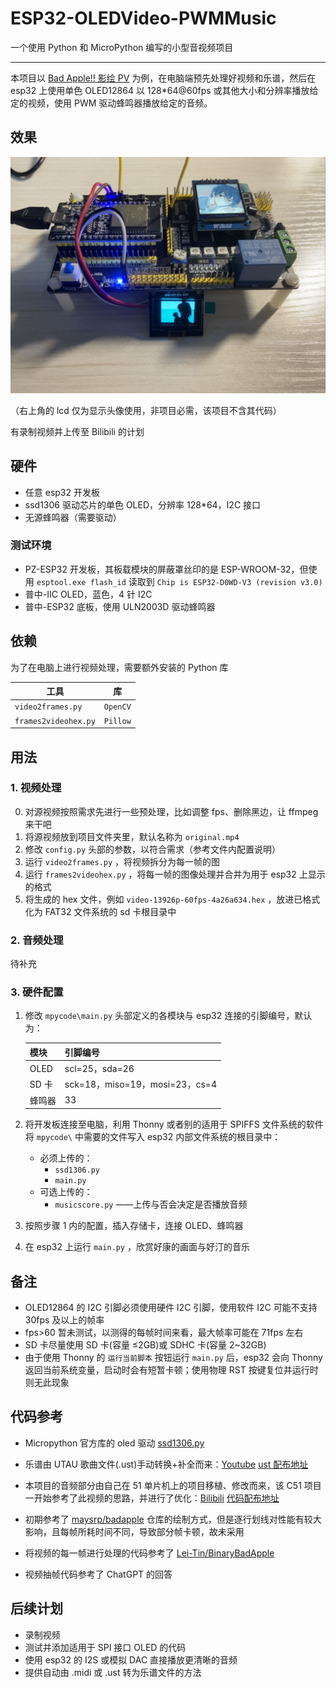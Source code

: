 # ESP32-OLEDVideo-PWMMusic

一个使用 Python 和 MicroPython 编写的小型音视频项目

---

本项目以 [Bad Apple!! 影绘 PV](https://www.bilibili.com/video/BV1x5411o7Kn) 为例，在电脑端预先处理好视频和乐谱，然后在 esp32 上使用单色 OLED12864 以 128\*64@60fps 或其他大小和分辨率播放给定的视频，使用 PWM 驱动蜂鸣器播放给定的音频。

## 效果

![效果图片](demo.png)

（右上角的 lcd 仅为显示头像使用，非项目必需，该项目不含其代码）

有录制视频并上传至 Bilibili 的计划

## 硬件

- 任意 esp32 开发板
- ssd1306 驱动芯片的单色 OLED，分辨率 128\*64，I2C 接口
- 无源蜂鸣器（需要驱动）

### 测试环境

- PZ-ESP32 开发板，其板载模块的屏蔽罩丝印的是 ESP-WROOM-32，但使用 `esptool.exe flash_id` 读取到 `Chip is ESP32-D0WD-V3 (revision v3.0)`
- 普中-IIC OLED，蓝色，4 针 I2C
- 普中-ESP32 底板，使用 ULN2003D 驱动蜂鸣器

## 依赖

为了在电脑上进行视频处理，需要额外安装的 Python 库

| 工具                 | 库       |
| -------------------- | -------- |
| `video2frames.py`    | `OpenCV` |
| `frames2videohex.py` | `Pillow` |

## 用法

### 1. 视频处理

0. 对源视频按照需求先进行一些预处理，比如调整 fps、删除黑边，让 ffmpeg 来干吧
1. 将源视频放到项目文件夹里，默认名称为 `original.mp4`
2. 修改 `config.py` 头部的参数，以符合需求（参考文件内配置说明）
3. 运行 `video2frames.py` ，将视频拆分为每一帧的图
4. 运行 `frames2videohex.py` ，将每一帧的图像处理并合并为用于 esp32 上显示的格式
5. 将生成的 hex 文件，例如 `video-13926p-60fps-4a26a634.hex` ，放进已格式化为 FAT32 文件系统的 sd 卡根目录中

### 2. 音频处理

待补充

### 3. 硬件配置

1. 修改 `mpycode\main.py` 头部定义的各模块与 esp32 连接的引脚编号，默认为：

   | 模块   | 引脚编号                       |
   | ------ | ------------------------------ |
   | OLED   | scl=25，sda=26                 |
   | SD 卡  | sck=18，miso=19，mosi=23，cs=4 |
   | 蜂鸣器 | 33                             |

2. 将开发板连接至电脑，利用 Thonny 或者别的适用于 SPIFFS 文件系统的软件将 `mpycode\` 中需要的文件写入 esp32 内部文件系统的根目录中：

   - 必须上传的：
     - `ssd1306.py`
     - `main.py`
   - 可选上传的：
     - `musicscore.py` ——上传与否会决定是否播放音频

3. 按照步骤 1 内的配置，插入存储卡，连接 OLED、蜂鸣器

4. 在 esp32 上运行 `main.py` ，欣赏好康的画面与好汀的音乐

## 备注

- OLED12864 的 I2C 引脚必须使用硬件 I2C 引脚，使用软件 I2C 可能不支持 30fps 及以上的帧率
- fps>60 暂未测试，以测得的每帧时间来看，最大帧率可能在 71fps 左右
- SD 卡尽量使用 SD 卡(容量 ≤2GB)或 SDHC 卡(容量 2~32GB)
- 由于使用 Thonny 的 `运行当前脚本` 按钮运行 `main.py` 后，esp32 会向 Thonny 返回当前系统变量，启动时会有短暂卡顿；使用物理 RST 按键复位并运行时则无此现象

## 代码参考

- Micropython 官方库的 oled 驱动 [ssd1306.py](https://github.com/micropython/micropython-lib/blob/master/micropython/drivers/display/ssd1306/ssd1306.py)

- 乐谱由 UTAU 歌曲文件(.ust)手动转换+补全而来：[Youtube](https://www.youtube.com/watch?v=GPnS1vDhqPc) [ust 配布地址](http://www.mediafire.com/?83drvmwkvifdja1)

- 本项目的音频部分由自己在 51 单片机上的项目移植、修改而来，该 C51 项目一开始参考了此视频的思路，并进行了优化：[Bilibili](https://www.bilibili.com/video/BV1sa411b7U3/) [代码配布地址](https://pan.baidu.com/s/18flDyiLVOPmjuAXGkhvKNQ?pwd=imkn)

- 初期参考了 [maysrp/badapple](https://github.com/maysrp/badapple) 仓库的绘制方式，但是逐行划线对性能有较大影响，且每帧所耗时间不同，导致部分帧卡顿，故未采用

- 将视频的每一帧进行处理的代码参考了 [Lei-Tin/BinaryBadApple](https://github.com/Lei-Tin/BinaryBadApple)

- 视频抽帧代码参考了 ChatGPT 的回答

## 后续计划

- 录制视频
- 测试并添加适用于 SPI 接口 OLED 的代码
- 使用 esp32 的 I2S 或模拟 DAC 直接播放更清晰的音频
- 提供自动由 .midi 或 .ust 转为乐谱文件的方法
